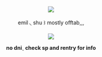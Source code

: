 <h4 align="center"
  
![](https://komarev.com/ghpvc/?username=nordexpress&color=1E201E&label=𓂃۶ৎ+&base=1557)

 </h4>

<p align="center"> emil  ◟ shu ꒱ mostly offtab,,,

<h4 align="center">
  
  ![](https://64.media.tumblr.com/d533d663f2b818b67c7171ab11b3fd2f/d7ca4b4cfdf7195e-f4/s1280x1920/5d063dc9c5adece0b82fc732da101f398168401c.pnj)

  
<p align="center"> no dniˎ check sp and rentry for info 
 
